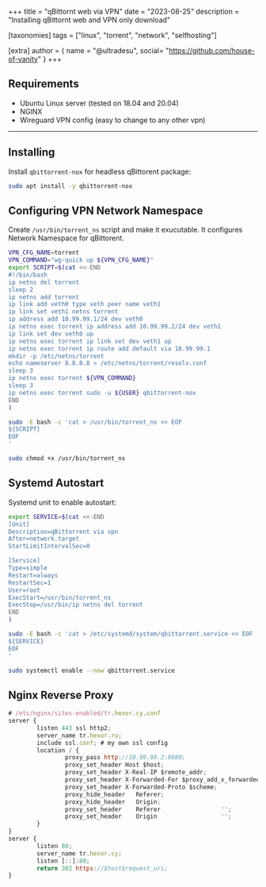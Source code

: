+++
title = "qBittornt web via VPN"
date = "2023-08-25"
description = "Installing qBittornt web and VPN only download"

[taxonomies]
tags = ["linux", "torrent", "network", "selfhosting"]

[extra]
author = { name = "@ultradesu", social= "https://github.com/house-of-vanity" }
+++

## Requirements
* Ubuntu Linux server (tested on 18.04 and 20.04)
* NGINX
* Wireguard VPN config (easy to change to any other vpn)
---

## Installing

Install `qbittorrent-nox` for headless qBittorent package:
```sh
sudo apt install -y qbittorrent-nox
```

## Configuring VPN Network Namespace
Create `/usr/bin/torrent_ns` script and make it exucutable. It configures Network Namespace for qBittorent.
```sh
VPN_CFG_NAME=torrent
VPN_COMMAND="wg-quick up ${VPN_CFG_NAME}"
export SCRIPT=$(cat <<-END
#!/bin/bash
ip netns del torrent
sleep 2
ip netns add torrent
ip link add veth0 type veth peer name veth1
ip link set veth1 netns torrent
ip address add 10.99.99.1/24 dev veth0
ip netns exec torrent ip address add 10.99.99.2/24 dev veth1
ip link set dev veth0 up
ip netns exec torrent ip link set dev veth1 up
ip netns exec torrent ip route add default via 10.99.99.1
mkdir -p /etc/netns/torrent
echo nameserver 8.8.8.8 > /etc/netns/torrent/resolv.conf
sleep 3
ip netns exec torrent ${VPN_COMMAND}
sleep 3
ip netns exec torrent sudo -u ${USER} qbittorrent-nox
END
)

sudo -E bash -c 'cat > /usr/bin/torrent_ns << EOF
${SCRIPT}
EOF
'

sudo chmod +x /usr/bin/torrent_ns
```

## Systemd Autostart
Systemd unit to enable autostart:
```sh
export SERVICE=$(cat <<-END
[Unit]
Description=qBittorrent via vpn
After=network.target
StartLimitIntervalSec=0

[Service]
Type=simple
Restart=always
RestartSec=1
User=root
ExecStart=/usr/bin/torrent_ns
ExecStop=/usr/bin/ip netns del torrent
END
)

sudo -E bash -c 'cat > /etc/systemd/system/qbittorrent.service << EOF
${SERVICE}
EOF
'

sudo systemctl enable --now qbittorrent.service
```

## Nginx Reverse Proxy

```js
# /etc/nginx/sites-enabled/tr.hexor.cy.conf 
server {
        listen 443 ssl http2;
        server_name tr.hexor.ru;
        include ssl.conf; # my own ssl config
        location / {
                proxy_pass http://10.99.99.2:8080;
                proxy_set_header Host $host;
                proxy_set_header X-Real-IP $remote_addr;
                proxy_set_header X-Forwarded-For $proxy_add_x_forwarded_for;
                proxy_set_header X-Forwarded-Proto $scheme;
                proxy_hide_header   Referer;
                proxy_hide_header   Origin;
                proxy_set_header    Referer                 '';
                proxy_set_header    Origin                  '';
        }
}
server {
        listen 80;
        server_name tr.hexor.cy;
        listen [::]:80;
        return 302 https://$host$request_uri;
}
```
